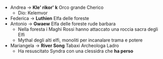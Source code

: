 - Andrea -> **Kle' rikor' k** Orco grande Cherico 
	- Dio: Kelemvor
- Federica -> **Luthien** Elfa delle foreste 
- Antonio -> **Gwaew** Elfa delle foreste rude barbara
	- Nella foresta i Maghi Rossi hanno attaccato una roccia sacra degli Elfi
	- Mythal degli alti elfi, monoliti per incanalare trama e potere
- Mariangela -> **River Song** Tabaxi Archeologa Ladro
	- Ha resuscitato Syndra con una clessidra che **ha perso**
